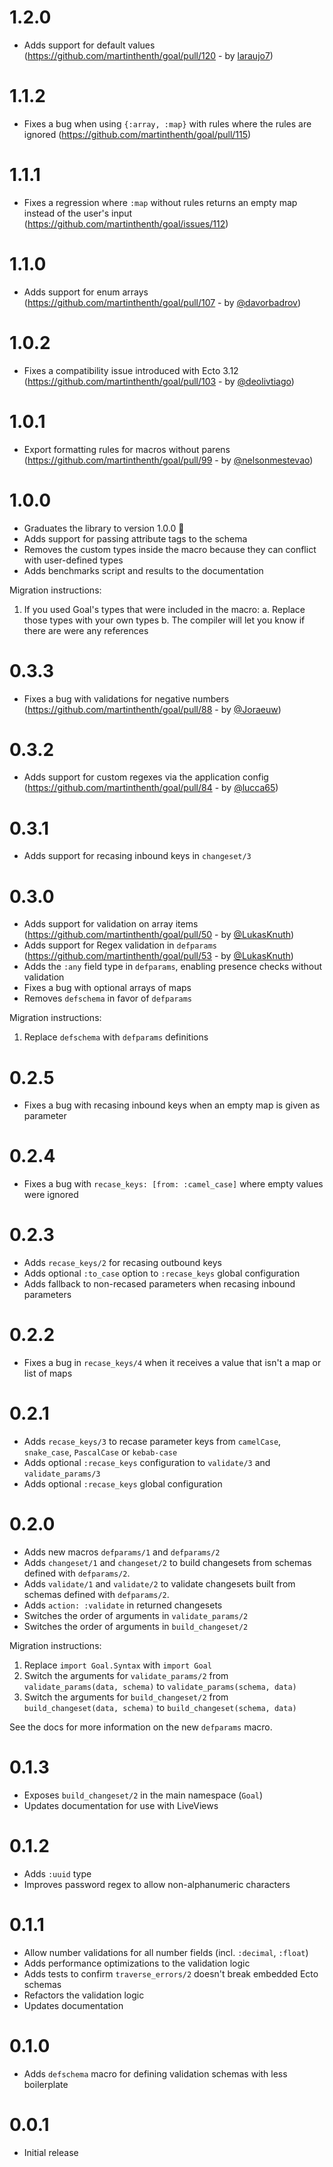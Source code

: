 # 1.2.0

- Adds support for default values (https://github.com/martinthenth/goal/pull/120 - by [laraujo7](https://github.com/laraujo7))

# 1.1.2

- Fixes a bug when using `{:array, :map}` with rules where the rules are ignored (https://github.com/martinthenth/goal/pull/115)

# 1.1.1

- Fixes a regression where `:map` without rules returns an empty map instead of the user's input (https://github.com/martinthenth/goal/issues/112)

# 1.1.0

- Adds support for enum arrays (https://github.com/martinthenth/goal/pull/107 - by [@davorbadrov](https://github.com/davorbadrov))

# 1.0.2

- Fixes a compatibility issue introduced with Ecto 3.12 (https://github.com/martinthenth/goal/pull/103 - by [@deolivtiago](https://github.com/deolivtiago))

# 1.0.1

- Export formatting rules for macros without parens (https://github.com/martinthenth/goal/pull/99 - by [@nelsonmestevao](https://github.com/nelsonmestevao))

# 1.0.0

- Graduates the library to version 1.0.0 🎉
- Adds support for passing attribute tags to the schema
- Removes the custom types inside the macro because they can conflict with user-defined types
- Adds benchmarks script and results to the documentation

Migration instructions:

1. If you used Goal's types that were included in the macro:
   a. Replace those types with your own types
   b. The compiler will let you know if there are were any references

# 0.3.3

- Fixes a bug with validations for negative numbers (https://github.com/martinthenth/goal/pull/88 - by [@Joraeuw](https://github.com/Joraeuw))

# 0.3.2

- Adds support for custom regexes via the application config (https://github.com/martinthenth/goal/pull/84 - by [@lucca65](https://github.com/lucca65))

# 0.3.1

- Adds support for recasing inbound keys in `changeset/3`

# 0.3.0

- Adds support for validation on array items (https://github.com/martinthenth/goal/pull/50 - by [@LukasKnuth](https://github.com/LukasKnuth))
- Adds support for Regex validation in `defparams` (https://github.com/martinthenth/goal/pull/53 - by [@LukasKnuth](https://github.com/LukasKnuth))
- Adds the `:any` field type in `defparams`, enabling presence checks without validation
- Fixes a bug with optional arrays of maps
- Removes `defschema` in favor of `defparams`

Migration instructions:

1.  Replace `defschema` with `defparams` definitions

# 0.2.5

- Fixes a bug with recasing inbound keys when an empty map is given as parameter

# 0.2.4

- Fixes a bug with `recase_keys: [from: :camel_case]` where empty values were ignored

# 0.2.3

- Adds `recase_keys/2` for recasing outbound keys
- Adds optional `:to_case` option to `:recase_keys` global configuration
- Adds fallback to non-recased parameters when recasing inbound parameters

# 0.2.2

- Fixes a bug in `recase_keys/4` when it receives a value that isn't a map or list of maps

# 0.2.1

- Adds `recase_keys/3` to recase parameter keys from `camelCase`, `snake_case`, `PascalCase` or `kebab-case`
- Adds optional `:recase_keys` configuration to `validate/3` and `validate_params/3`
- Adds optional `:recase_keys` global configuration

# 0.2.0

- Adds new macros `defparams/1` and `defparams/2`
- Adds `changeset/1` and `changeset/2` to build changesets from schemas defined with `defparams/2`.
- Adds `validate/1` and `validate/2` to validate changesets built from schemas defined with `defparams/2`.
- Adds `action: :validate` in returned changesets
- Switches the order of arguments in `validate_params/2`
- Switches the order of arguments in `build_changeset/2`

Migration instructions:

1. Replace `import Goal.Syntax` with `import Goal`
2. Switch the arguments for `validate_params/2` from `validate_params(data, schema)` to `validate_params(schema, data)`
3. Switch the arguments for `build_changeset/2` from `build_changeset(data, schema)` to `build_changeset(schema, data)`

See the docs for more information on the new `defparams` macro.

# 0.1.3

- Exposes `build_changeset/2` in the main namespace (`Goal`)
- Updates documentation for use with LiveViews

# 0.1.2

- Adds `:uuid` type
- Improves password regex to allow non-alphanumeric characters

# 0.1.1

- Allow number validations for all number fields (incl. `:decimal`, `:float`)
- Adds performance optimizations to the validation logic
- Adds tests to confirm `traverse_errors/2` doesn't break embedded Ecto schemas
- Refactors the validation logic
- Updates documentation

# 0.1.0

- Adds `defschema` macro for defining validation schemas with less boilerplate

# 0.0.1

- Initial release
